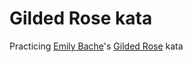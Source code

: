 # Gilded Rose kata

Practicing [Emily Bache][emilybache]'s [Gilded Rose][gildedrose] kata

[gildedrose]: https://github.com/emilybache/GildedRose-Refactoring-Kata/tree/master/Java
[emilybache]: https://github.com/emilybache

